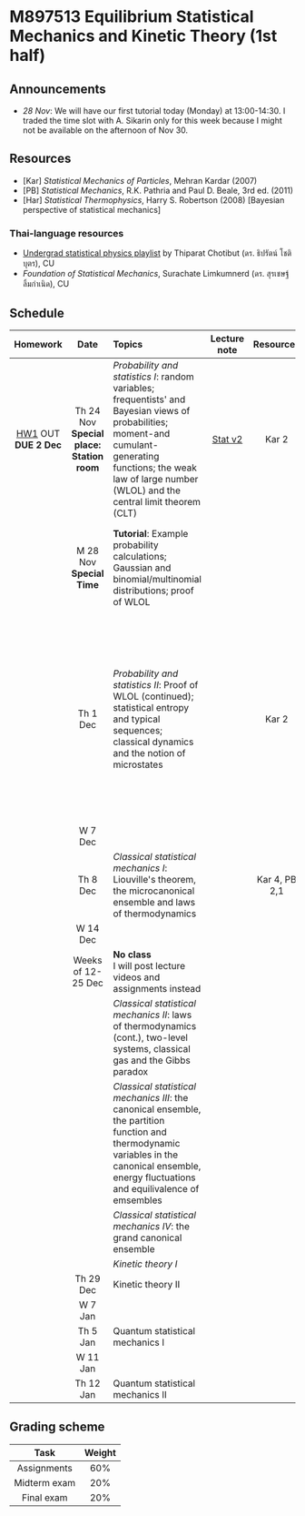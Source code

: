 # M897513 Equilibrium Statistical Mechanics and Kinetic Theory (1st half)

## Announcements

* *28 Nov*: We will have our first tutorial today (Monday) at 13:00-14:30. I traded the time slot with A. Sikarin only for this week because I might not be available on the afternoon of Nov 30.  

## Resources

* [Kar] *Statistical Mechanics of Particles*, Mehran Kardar (2007) 
* [PB] *Statistical Mechanics*, R.K. Pathria and Paul D. Beale, 3rd ed. (2011) 
* [Har] *Statistical Thermophysics*, Harry S. Robertson (2008) [Bayesian perspective of statistical mechanics]

### Thai-language resources

* [Undergrad statistical physics playlist](https://www.youtube.com/playlist?list=PL0XuSm2_1reOH2Zsr0gKNA1uRCJ290eco) by Thiparat Chotibut (ดร. ธิปรัตน์ โชติบุตร), CU
* *Foundation of Statistical Mechanics*, Surachate Limkumnerd (ดร. สุรเชษฐ์ ลิ้มกำเนิด), CU

## Schedule

|Homework|Date| Topics |Lecture note|Resources|Additional resources|
|:------:|:--:|:-------|:----------:|:--------:|:-------------------|
|[HW1](https://github.com/Ninnat/M897513-stat-mech-2-2565/blob/main/assignments/hw1.pdf) OUT <br> **DUE 2 Dec**|Th 24 Nov <br> **Special place: Station room**|*Probability and statistics I*: random variables; frequentists' and Bayesian views of probabilities; moment-and cumulant-generating functions; the weak law of large number (WLOL) and the central limit theorem (CLT)|[Stat v2](https://github.com/Ninnat/M897513-stat-mech-2-2565/blob/main/lecture-notes/StatV2.pdf) |Kar 2|
||M 28 Nov <br> **Special Time**|**Tutorial**: Example probability calculations; Gaussian and binomial/multinomial distributions; proof of WLOL|||[Bayesian Versus Orthodox Statistics: Which Side Are You On?](http://www.lifesci.sussex.ac.uk/home/Zoltan_Dienes/Dienes%202011%20Bayes.pdf), Zoltan Dienes (The shark example)
||Th 1 Dec|*Probability and statistics II*: Proof of WLOL (continued); statistical entropy and typical sequences; classical dynamics and the notion of microstates||Kar 2|<br> [A Mathematical Theory of Communication](https://people.math.harvard.edu/~ctm/home/text/others/shannon/entropy/entropy.pdf), Claude Shannon (One of the all-time classic scientific papers. it asks fundamental questions that define the field of information theory and solves them using the notion of entropy.)
||W 7 Dec|
||Th 8 Dec|*Classical statistical mechanics I*: Liouville's theorem, the microcanonical ensemble and laws of thermodynamics||Kar 4, PB  2,1
||W 14 Dec|
||Weeks of 12-25 Dec|**No class** <br> I will post lecture videos and assignments instead
|||*Classical statistical mechanics II*: laws of thermodynamics (cont.), two-level systems, classical gas and the Gibbs paradox|
|||*Classical statistical mechanics III*: the canonical ensemble, the partition function and thermodynamic variables in the canonical ensemble, energy fluctuations and equilivalence of emsembles|
|||*Classical statistical mechanics IV*: the grand canonical ensemble|
|||*Kinetic theory I*|
||Th 29 Dec|Kinetic theory II|
||W 7 Jan|
||Th 5 Jan|Quantum statistical mechanics I|
||W 11 Jan|
||Th 12 Jan|Quantum statistical mechanics II|



## Grading scheme
|Task|Weight|
|:------:|:--:|
|Assignments|60%|
|Midterm exam|20%|
|Final exam|20%|

<!--Scanning the QR code below will bring you to this repository.

<p align="center">
  <img height="300" src="qr-code.png">
</p>-->

